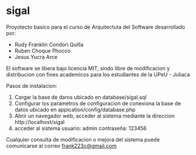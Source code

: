 # sigal

Proyotecto basico para el curso de Arquitectuta del Software desarrollado por:
- Rudy Franklin Condori Quilla
- Ruben Choque Phocco
- Jesus Yucra Arce

El software se libera bajo licencia MIT, sindo libre de modificacion y distribucion con fines academicos para los estudiantes de la UPeU - Juliaca

Pasos de instalacion:

1. Cargar la base de daros ubicado en database/sigal.sql
2. Configurar los parametros de configuracion de conexiona la base de datos ubicado en appication/config/database.php
3. Abrir un navegador web, acceder al sistema mediante la direccion http://localhost/sigal
4. acceder al sistema usuario: admin contraseña: 123456

Cualquier consulta de modificacion o mejora del sistema puede comunicarse al correo frank223c@gmail.com

